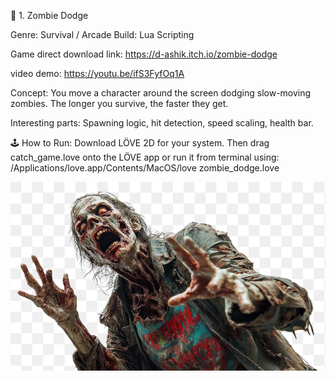 🎯 1. Zombie Dodge

Genre: Survival / Arcade
Build: Lua Scripting

Game direct download link: https://d-ashik.itch.io/zombie-dodge

video demo: https://youtu.be/ifS3FyfOq1A

Concept: You move a character around the screen dodging slow-moving zombies. The longer you survive, the faster they get.

Interesting parts: Spawning logic, hit detection, speed scaling, health bar.

🕹️ How to Run:
Download LÖVE 2D for your system.
Then drag catch_game.love onto the LÖVE app or run it from terminal using:
/Applications/love.app/Contents/MacOS/love zombie_dodge.love

<img src="cover.png" alt="zombie">
